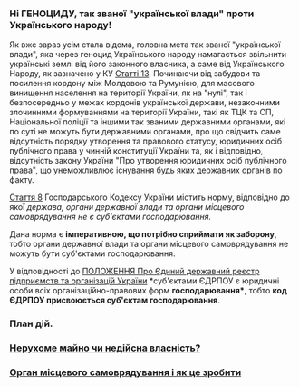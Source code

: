 ### Ні ГЕНОЦИДУ, так званої "української влади" проти Українського народу!

Як вже зараз усім стала відома, головна мета так званої "української влади", яка через геноцид Українського народу намагається звільнити українські землі від його законного власника, а саме від Українського Народу, як зазначено у КУ [Статті 13](https://zakon.rada.gov.ua/laws/show/254%D0%BA/96-%D0%B2%D1%80#n4204). Починаючи від забудови та посилення кордону між Молдовою та Румунією, для масового винищення населення на території України, як на "нулі", так і безпосередньо у межах кордонів української держави, незаконними злочинними формуваннями на території України, такі як ТЦК та СП, Національної поліції та іншими так званими державними органами, які по суті не можуть бути державними органами, про що свідчить саме відсутність порядку утворення та правового статусу, юридичних осіб публічного права у чинній конституції України та, як і відповідно, відсутність закону України "Про утворення юридичних осіб публічного права", що унеможливлює існування будь яких державних органів по факту.

[Стаття 8](https://zakon.rada.gov.ua/laws/show/436-15#n48) Господарського Кодексу України містить норму, відповідно до якої _держава, органи державної влади та органи місцевого самоврядування не є суб'єктами господарювання._

Дана норма є **імперативною, що потрібно сприймати як заборону**, тобто органи державної влади
та органи місцевого самоврядування не можуть бути суб'єктами господарювання.

У відповідності до [ПОЛОЖЕННЯ Про Єдиний державний реєстр підприємств та організацій України](https://zakon.rada.gov.ua/laws/show/118-96-%D0%BF#o22) \*суб'єктами ЄДРПОУ є юридичні особи всіх організаційно-правових форм **господарювання\***, тобто **код ЄДРПОУ присвоюється суб'єктам господарювання**.

### План дій.

### [Нерухоме майно чи недійсна власність?](neruhome-majno-chi-nedijsna-vlasnist.md)

### [Орган місцевого самоврядування і як це зробити](organ-miscevogo-samovryaduvannya-i-yak-ce-zrobiti.md)
